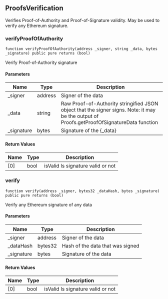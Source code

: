 ## ProofsVerification

Verifies Proof-of-Authority and Proof-of-Signature validity. May be used to verify any Ethereum
signature.

### verifyProofOfAuthority

```solidity
function verifyProofOfAuthority(address _signer, string _data, bytes _signature) public pure returns (bool)
```

Verify Proof-of-Authority signature

#### Parameters

| Name | Type | Description |
| ---- | ---- | ----------- |
| _signer | address | Signer of the data |
| _data | string | Raw Proof-of-Authority stringified JSON object that the signer signs.              Note: it may be the output of Proofs.getProofOfSignatureData function |
| _signature | bytes | Signature of the {_data} |

#### Return Values

| Name | Type | Description |
| ---- | ---- | ----------- |
| [0] | bool | isValid Is signature valid or not |

### verify

```solidity
function verify(address _signer, bytes32 _dataHash, bytes _signature) public pure returns (bool)
```

Verify any Ethereum signature of any data

#### Parameters

| Name | Type | Description |
| ---- | ---- | ----------- |
| _signer | address | Signer of the data |
| _dataHash | bytes32 | Hash of the data that was signed |
| _signature | bytes | Signature of the data |

#### Return Values

| Name | Type | Description |
| ---- | ---- | ----------- |
| [0] | bool | isValid Is signature valid or not |

